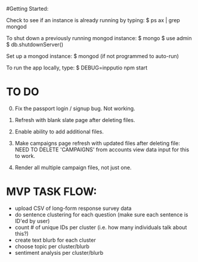 #Getting Started:

Check to see if an instance is already running by typing: 
$ ps ax | grep mongod

To shut down a previously running mongod instance: 
$ mongo
$ use admin
$ db.shutdownServer()

Set up a mongod instance: 
$ mongod (if not programmed to auto-run) 

To run the app locally, type:
$ DEBUG=inpputio npm start


# TO DO

0. Fix the passport login / signup bug. Not working. 

1. Refresh with blank slate page after deleting files. 

2. Enable ability to add additional files.

3. Make campaigns page refresh with updated files 
    after deleting file: NEED TO DELETE 'CAMPAIGNS' from accounts view data input for this to work. 
    
4. Render all multiple campaign files, not just one.



# MVP TASK FLOW: 
   - upload CSV of long-form response survey data
   - do sentence clustering for each question (make sure each sentence is ID'ed by user)
   - count # of unique IDs per cluster (i.e. how many individuals talk about this?)
   - create text blurb for each cluster
   - choose topic per cluster/blurb
   - sentiment analysis per cluster/blurb
     


